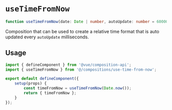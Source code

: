 # `useTimeFromNow`

```ts
function useTimeFromNow(date: Date | number, autoUpdate: number = 60000): Ref<string>
```

Composition that can be used to create a relative time format that is auto updated every `autoUpdate`
milliseconds.

## Usage
```js
import { defineComponent } from '@vue/composition-api';
import { useTimeFromNow } from '@/compositions/use-time-from-now';

export default defineComponent({
	setup(props) {
		const timeFromNow = useTimeFromNow(Date.now());
		return { timeFromNow };
	}
});
```
